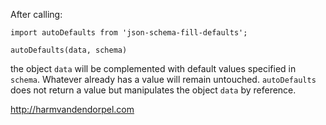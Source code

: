 After calling:
```
import autoDefaults from 'json-schema-fill-defaults';

autoDefaults(data, schema)
```

the object `data` will be complemented with default values specified in `schema`. Whatever already has a value will remain untouched. `autoDefaults` does not return a value but manipulates the object `data` by reference.


http://harmvandendorpel.com
